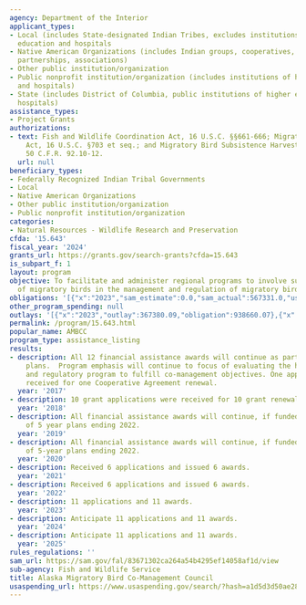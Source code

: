 ```yaml
---
agency: Department of the Interior
applicant_types:
- Local (includes State-designated Indian Tribes, excludes institutions of higher
  education and hospitals
- Native American Organizations (includes Indian groups, cooperatives, corporations,
  partnerships, associations)
- Other public institution/organization
- Public nonprofit institution/organization (includes institutions of higher education
  and hospitals)
- State (includes District of Columbia, public institutions of higher education and
  hospitals)
assistance_types:
- Project Grants
authorizations:
- text: Fish and Wildlife Coordination Act, 16 U.S.C. §§661-666; Migratory Bird Treaty
    Act, 16 U.S.C. §703 et seq.; and Migratory Bird Subsistence Harvest in Alaska
    50 C.F.R. 92.10-12.
  url: null
beneficiary_types:
- Federally Recognized Indian Tribal Governments
- Local
- Native American Organizations
- Other public institution/organization
- Public nonprofit institution/organization
categories:
- Natural Resources - Wildlife Research and Preservation
cfda: '15.643'
fiscal_year: '2024'
grants_url: https://grants.gov/search-grants?cfda=15.643
is_subpart_f: 1
layout: program
objective: To facilitate and administer regional programs to involve subsistence hunters
  of migratory birds in the management and regulation of migratory birds.
obligations: '[{"x":"2023","sam_estimate":0.0,"sam_actual":567331.0,"usa_spending_actual":434485.34},{"x":"2024","sam_estimate":0.0,"sam_actual":520718.0,"usa_spending_actual":547604.9},{"x":"2025","sam_estimate":0.0,"sam_actual":520718.0,"usa_spending_actual":0.0}]'
other_program_spending: null
outlays: '[{"x":"2023","outlay":367380.09,"obligation":938660.07},{"x":"2024","outlay":919.36,"obligation":125464.0},{"x":"2025","outlay":0.0,"obligation":0.0}]'
permalink: /program/15.643.html
popular_name: AMBCC
program_type: assistance_listing
results:
- description: All 12 financial assistance awards will continue as part of the 5 year
    plans.  Program emphasis will continue to focus of evaluating the harvest surveys
    and regulatory program to fulfill co-management objectives. One application was
    received for one Cooperative Agreement renewal.
  year: '2017'
- description: 10 grant applications were received for 10 grant renewals.
  year: '2018'
- description: All financial assistance awards will continue, if funded, as a part
    of 5 year plans ending 2022.
  year: '2019'
- description: All financial assistance awards will continue, if funded, as a part
    of 5-year plans ending 2022.
  year: '2020'
- description: Received 6 applications and issued 6 awards.
  year: '2021'
- description: Received 6 applications and issued 6 awards.
  year: '2022'
- description: 11 applications and 11 awards.
  year: '2023'
- description: Anticipate 11 applications and 11 awards.
  year: '2024'
- description: Anticipate 11 applications and 11 awards.
  year: '2025'
rules_regulations: ''
sam_url: https://sam.gov/fal/83671302ca264a54b4295ef14058af1d/view
sub-agency: Fish and Wildlife Service
title: Alaska Migratory Bird Co-Management Council
usaspending_url: https://www.usaspending.gov/search/?hash=a1d5d3d50ae284f51e52b049410f0d33
---
```

